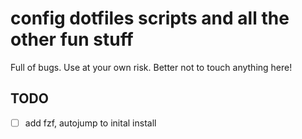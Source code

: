 # config dotfiles scripts and all the other fun stuff

Full of bugs. Use at your own risk. Better not to touch anything here!

## TODO
- [ ] add fzf, autojump to inital install

